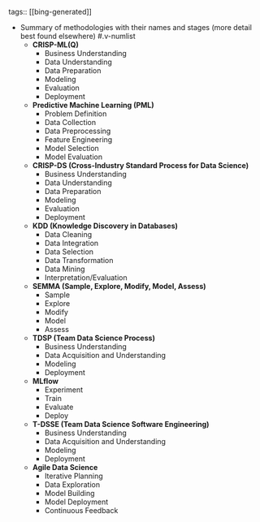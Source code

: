 tags:: [[bing-generated]]

- Summary of methodologies with their names and stages (more detail best found elsewhere) #.v-numlist
	- **CRISP-ML(Q)**
		- Business Understanding
		- Data Understanding
		- Data Preparation
		- Modeling
		- Evaluation
		- Deployment
	- **Predictive Machine Learning (PML)**
		- Problem Definition
		- Data Collection
		- Data Preprocessing
		- Feature Engineering
		- Model Selection
		- Model Evaluation
	- **CRISP-DS (Cross-Industry Standard Process for Data Science)**
		- Business Understanding
		- Data Understanding
		- Data Preparation
		- Modeling
		- Evaluation
		- Deployment
	- **KDD (Knowledge Discovery in Databases)**
		- Data Cleaning
		- Data Integration
		- Data Selection
		- Data Transformation
		- Data Mining
		- Interpretation/Evaluation
	- **SEMMA (Sample, Explore, Modify, Model, Assess)**
		- Sample
		- Explore
		- Modify
		- Model
		- Assess
	- **TDSP (Team Data Science Process)**
		- Business Understanding
		- Data Acquisition and Understanding
		- Modeling
		- Deployment
	- **MLflow**
		- Experiment
		- Train
		- Evaluate
		- Deploy
	- **T-DSSE (Team Data Science Software Engineering)**
		- Business Understanding
		- Data Acquisition and Understanding
		- Modeling
		- Deployment
	- **Agile Data Science**
		- Iterative Planning
		- Data Exploration
		- Model Building
		- Model Deployment
		- Continuous Feedback